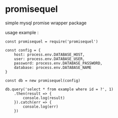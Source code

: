 # promisequel
simple mysql promise wrapper package

usage example :
```
const promisequel = require('promisequel')

const config = {
    host: process.env.DATABASE_HOST,
    user: process.env.DATABASE_USER,
    password: process.env.DATABASE_PASSWORD,
    database: process.env.DATABASE_NAME
}

const db = new promisequel(config)

db.query('select * from example where id = ?', 1)
    .then(result => {
        console.log(result)
    }).catch(err => {
        console.log(err)
    })
```

